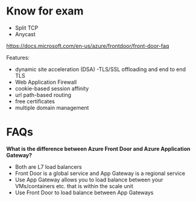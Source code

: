 # Know for exam
- Split TCP
- Anycast 

https://docs.microsoft.com/en-us/azure/frontdoor/front-door-faq

Features: 
- dynamic site acceleration (DSA)
-TLS/SSL offloading and end to end TLS
- Web Application Firewall
- cookie-based session affinity
- url path-based routing
- free certificates 
- multiple domain management

# FAQs

**What is the difference between Azure Front Door and Azure Application Gateway?** 
- Both are L7 load balancers 
- Front Door is a global service and App Gateway is a regional service
- Use App Gateway allows you to load balance between your VMs/containers etc. that is within the scale unit
- Use Front Door to load balance between App Gateways
